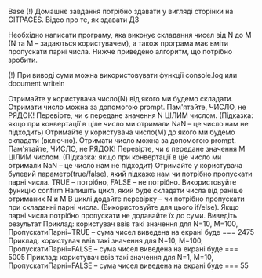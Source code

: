 Base
(!) Домашнє завдання потрібно здавати у вигляді сторінки на GITPAGES. Відео про те, як здавати ДЗ


Необхідно написати програму, яка виконує складання чисел від N до M (N та M – задаються користувачем), а також програма має вміти пропускати парні числа. Нижче приведено алгоритм, що потрібно зробити.

(!) При виводі суми можна використовувати функції console.log или document.writeln

Отримайте у користувача число(N) від якого ми будемо складати. Отримати число можна за допомогою prompt. Пам'ятайте, ЧИСЛО, не РЯДОК!
Перевірте, чи є передане значення N ЦІЛИМ числом. (Підказка: якщо при конвертації в ціле число ми отримали NaN – це число нам не підходить)
Отримайте у користувача число(M) до якого ми будемо складати (включно). Отримати число можна за допомогою prompt. Пам'ятайте, ЧИСЛО, не РЯДОК!
Перевірте, чи є передане значення M ЦІЛИМ числом. (Підказка: якщо при конвертації в ціе число ми отримали NaN – це число нам не підходит)
Отримайте у користувача булевий параметр(true/false), який підкаже нам чи потрібно пропускати парні числа. TRUE – потрібно, FALSE – не потрібно. Використовуйте функцію confirm
Напишіть цикл, який буде складати числа від раніше отриманих N и M
В циклі додайте перевірку – чи потрібно пропускати при складанні парні числа. (Використовуйте для цього if/else). Якщо парні числа потрібно пропускати не додавайте їх до суми.
Виведіть результат
Приклад: користувач ввів такі значення для N=10, M=100, ПропускатиПарні=TRUE – сума чисел виведена на екрані буде === 2475
Приклад: користувач ввів такі значення для N=10, M=100, ПропускатиПарні=FALSE – сума чисел виведена на екрані буде === 5005
Приклад: користувач ввів такі значення для N=1, M=10, ПропускатиПарні=FALSE – сума чисел виведена на екрані буде === 55